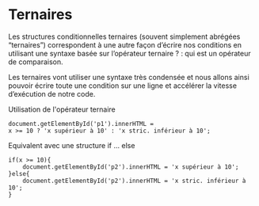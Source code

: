 # Ternaires

Les structures conditionnelles ternaires (souvent simplement abrégées “ternaires”) correspondent 
à une autre façon d’écrire nos conditions en utilisant une syntaxe basée sur l’opérateur ternaire ? : 
qui est un opérateur de comparaison.

Les ternaires vont utiliser une syntaxe très condensée et nous allons ainsi pouvoir écrire toute une 
condition sur une ligne et accélérer la vitesse d’exécution de notre code.

Utilisation de l'opérateur ternaire

    document.getElementById('p1').innerHTML =
    x >= 10 ? 'x supérieur à 10' : 'x stric. inférieur à 10';
    
Equivalent avec une structure if ... else

    if(x >= 10){
        document.getElementById('p2').innerHTML = 'x supérieur à 10';
    }else{
        document.getElementById('p2').innerHTML = 'x stric. inférieur à 10';
    }
